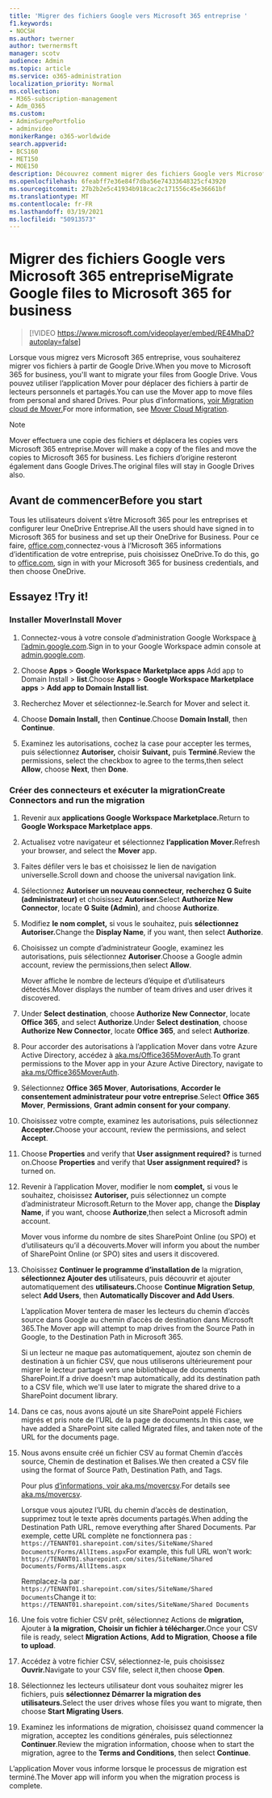 ```yaml
---
title: 'Migrer des fichiers Google vers Microsoft 365 entreprise '
f1.keywords:
- NOCSH
ms.author: twerner
author: twernermsft
manager: scotv
audience: Admin
ms.topic: article
ms.service: o365-administration
localization_priority: Normal
ms.collection:
- M365-subscription-management
- Adm_O365
ms.custom:
- AdminSurgePortfolio
- adminvideo
monikerRange: o365-worldwide
search.appverid:
- BCS160
- MET150
- MOE150
description: Découvrez comment migrer des fichiers Google vers Microsoft 365 entreprise à l’aide de Mover.
ms.openlocfilehash: 6feabff7e36e84f7dba56e74333648325cf43920
ms.sourcegitcommit: 27b2b2e5c41934b918cac2c171556c45e36661bf
ms.translationtype: MT
ms.contentlocale: fr-FR
ms.lasthandoff: 03/19/2021
ms.locfileid: "50913573"
---
```

# <a name="migrate-google-files-to-microsoft-365-for-business"></a><span data-ttu-id="2a135-103">Migrer des fichiers Google vers Microsoft 365 entreprise</span><span class="sxs-lookup"><span data-stu-id="2a135-103">Migrate Google files to Microsoft 365 for business</span></span> 

> [!VIDEO https://www.microsoft.com/videoplayer/embed/RE4MhaD?autoplay=false]

<span data-ttu-id="2a135-104">Lorsque vous migrez vers Microsoft 365 entreprise, vous souhaiterez migrer vos fichiers à partir de Google Drive.</span><span class="sxs-lookup"><span data-stu-id="2a135-104">When you move to Microsoft 365 for business, you'll want to migrate your files from Google Drive.</span></span> <span data-ttu-id="2a135-105">Vous pouvez utiliser l’application Mover pour déplacer des fichiers à partir de lecteurs personnels et partagés.</span><span class="sxs-lookup"><span data-stu-id="2a135-105">You can use the Mover app to move files from personal and shared Drives.</span></span> <span data-ttu-id="2a135-106">Pour plus d’informations, [voir Migration cloud de Mover.](/sharepointmigration/mover-plan-migration)</span><span class="sxs-lookup"><span data-stu-id="2a135-106">For more information, see [Mover Cloud Migration](/sharepointmigration/mover-plan-migration).</span></span>

> [!NOTE]
> <span data-ttu-id="2a135-107">Mover effectuera une copie des fichiers et déplacera les copies vers Microsoft 365 entreprise.</span><span class="sxs-lookup"><span data-stu-id="2a135-107">Mover will make a copy of the files and move the copies to Microsoft 365 for business.</span></span> <span data-ttu-id="2a135-108">Les fichiers d’origine resteront également dans Google Drives.</span><span class="sxs-lookup"><span data-stu-id="2a135-108">The original files will stay in Google Drives also.</span></span>

## <a name="before-you-start"></a><span data-ttu-id="2a135-109">Avant de commencer</span><span class="sxs-lookup"><span data-stu-id="2a135-109">Before you start</span></span>

<span data-ttu-id="2a135-110">Tous les utilisateurs doivent s’être Microsoft 365 pour les entreprises et configurer leur OneDrive Entreprise.</span><span class="sxs-lookup"><span data-stu-id="2a135-110">All the users should have signed in to Microsoft 365 for business and set up their OneDrive for Business.</span></span> <span data-ttu-id="2a135-111">Pour ce faire, [office.com,](https://office.com)connectez-vous à l’Microsoft 365 informations d’identification de votre entreprise, puis choisissez OneDrive.</span><span class="sxs-lookup"><span data-stu-id="2a135-111">To do this, go to [office.com](https://office.com), sign in with your Microsoft 365 for business credentials, and then choose OneDrive.</span></span>

## <a name="try-it"></a><span data-ttu-id="2a135-112">Essayez !</span><span class="sxs-lookup"><span data-stu-id="2a135-112">Try it!</span></span>

### <a name="install-mover"></a><span data-ttu-id="2a135-113">Installer Mover</span><span class="sxs-lookup"><span data-stu-id="2a135-113">Install Mover</span></span>

1. <span data-ttu-id="2a135-114">Connectez-vous à votre console d’administration Google Workspace [à l’admin.google.com](https://admin.google.com).</span><span class="sxs-lookup"><span data-stu-id="2a135-114">Sign in to your Google Workspace admin console at [admin.google.com](https://admin.google.com).</span></span>

1. <span data-ttu-id="2a135-115">Choose **Apps**  >  **Google Workspace Marketplace apps** Add app to Domain Install  >  **list**.</span><span class="sxs-lookup"><span data-stu-id="2a135-115">Choose **Apps** > **Google Workspace Marketplace apps** > **Add app to Domain Install list**.</span></span>

1. <span data-ttu-id="2a135-116">Recherchez Mover et sélectionnez-le.</span><span class="sxs-lookup"><span data-stu-id="2a135-116">Search for Mover and select it.</span></span>

1. <span data-ttu-id="2a135-117">Choose **Domain Install,** then **Continue**.</span><span class="sxs-lookup"><span data-stu-id="2a135-117">Choose **Domain Install**, then **Continue**.</span></span>

1. <span data-ttu-id="2a135-118">Examinez les autorisations, cochez la case pour accepter les termes, puis sélectionnez **Autoriser,** choisir **Suivant,** puis **Terminé**.</span><span class="sxs-lookup"><span data-stu-id="2a135-118">Review the permissions, select the checkbox to agree to the terms,then select **Allow**, choose **Next**, then **Done**.</span></span>

### <a name="create-connectors-and-run-the-migration"></a><span data-ttu-id="2a135-119">Créer des connecteurs et exécuter la migration</span><span class="sxs-lookup"><span data-stu-id="2a135-119">Create Connectors and run the migration</span></span>

1. <span data-ttu-id="2a135-120">Revenir aux **applications Google Workspace Marketplace.**</span><span class="sxs-lookup"><span data-stu-id="2a135-120">Return to **Google Workspace Marketplace apps**.</span></span>
1. <span data-ttu-id="2a135-121">Actualisez votre navigateur et sélectionnez **l’application Mover.**</span><span class="sxs-lookup"><span data-stu-id="2a135-121">Refresh your browser, and select the **Mover** app.</span></span>
1. <span data-ttu-id="2a135-122">Faites défiler vers le bas et choisissez le lien de navigation universelle.</span><span class="sxs-lookup"><span data-stu-id="2a135-122">Scroll down and choose the universal navigation link.</span></span>
1. <span data-ttu-id="2a135-123">Sélectionnez **Autoriser un nouveau connecteur,** **recherchez G Suite (administrateur)** et choisissez **Autoriser.**</span><span class="sxs-lookup"><span data-stu-id="2a135-123">Select **Authorize New Connector**, locate **G Suite (Admin)**, and choose **Authorize**.</span></span>
1. <span data-ttu-id="2a135-124">Modifiez **le nom complet,** si vous le souhaitez, puis **sélectionnez Autoriser.**</span><span class="sxs-lookup"><span data-stu-id="2a135-124">Change the **Display Name**, if you want, then select **Authorize**.</span></span>
1. <span data-ttu-id="2a135-125">Choisissez un compte d’administrateur Google, examinez les autorisations, puis sélectionnez **Autoriser**.</span><span class="sxs-lookup"><span data-stu-id="2a135-125">Choose a Google admin account, review the permissions,then select **Allow**.</span></span>

    <span data-ttu-id="2a135-126">Mover affiche le nombre de lecteurs d’équipe et d’utilisateurs détectés.</span><span class="sxs-lookup"><span data-stu-id="2a135-126">Mover displays the number of team drives and user drives it discovered.</span></span> 

1. <span data-ttu-id="2a135-127">Under **Select destination**, choose **Authorize New Connector**, locate **Office 365**, and select **Authorize**.</span><span class="sxs-lookup"><span data-stu-id="2a135-127">Under **Select destination**, choose **Authorize New Connector**, locate **Office 365**, and select **Authorize**.</span></span>
1. <span data-ttu-id="2a135-128">Pour accorder des autorisations à l’application Mover dans votre Azure Active Directory, accédez à [aka.ms/Office365MoverAuth](https://aka.ms/Office365MoverAuth).</span><span class="sxs-lookup"><span data-stu-id="2a135-128">To grant permissions to the Mover app in your Azure Active Directory, navigate to [aka.ms/Office365MoverAuth](https://aka.ms/Office365MoverAuth).</span></span>
1. <span data-ttu-id="2a135-129">Sélectionnez **Office 365 Mover**, **Autorisations**, **Accorder le consentement administrateur pour votre entreprise**.</span><span class="sxs-lookup"><span data-stu-id="2a135-129">Select **Office 365 Mover**, **Permissions**, **Grant admin consent for your company**.</span></span>
1. <span data-ttu-id="2a135-130">Choisissez votre compte, examinez les autorisations, puis sélectionnez **Accepter.**</span><span class="sxs-lookup"><span data-stu-id="2a135-130">Choose your account, review the permissions, and select **Accept**.</span></span>
1. <span data-ttu-id="2a135-131">Choose **Properties** and verify that **User assignment required?** is turned on.</span><span class="sxs-lookup"><span data-stu-id="2a135-131">Choose **Properties** and verify that **User assignment required?** is turned on.</span></span>
1. <span data-ttu-id="2a135-132">Revenir à l’application Mover, modifier le nom **complet,** si vous le souhaitez, choisissez **Autoriser,** puis sélectionnez un compte d’administrateur Microsoft.</span><span class="sxs-lookup"><span data-stu-id="2a135-132">Return to the Mover app, change the **Display Name**, if you want, choose **Authorize**,then select a Microsoft admin account.</span></span>

    <span data-ttu-id="2a135-133">Mover vous informe du nombre de sites SharePoint Online (ou SPO) et d’utilisateurs qu’il a découverts.</span><span class="sxs-lookup"><span data-stu-id="2a135-133">Mover will inform you about the number of SharePoint Online (or SPO) sites and users it discovered.</span></span>
1. <span data-ttu-id="2a135-134">Choisissez **Continuer le programme d’installation de** la migration, **sélectionnez Ajouter des** utilisateurs, puis découvrir et ajouter automatiquement des **utilisateurs.**</span><span class="sxs-lookup"><span data-stu-id="2a135-134">Choose **Continue Migration Setup**, select **Add Users**, then **Automatically Discover and Add Users**.</span></span>

    <span data-ttu-id="2a135-135">L’application Mover tentera de maser les lecteurs du chemin d’accès source dans Google au chemin d’accès de destination dans Microsoft 365.</span><span class="sxs-lookup"><span data-stu-id="2a135-135">The Mover app will attempt to map drives from the Source Path in Google, to the Destination Path in Microsoft 365.</span></span> 

    <span data-ttu-id="2a135-136">Si un lecteur ne maque pas automatiquement, ajoutez son chemin de destination à un fichier CSV, que nous utiliserons ultérieurement pour migrer le lecteur partagé vers une bibliothèque de documents SharePoint.</span><span class="sxs-lookup"><span data-stu-id="2a135-136">If a drive doesn't map automatically, add its destination path to a CSV file, which we'll use later to migrate the shared drive to a SharePoint document library.</span></span> 

1. <span data-ttu-id="2a135-137">Dans ce cas, nous avons ajouté un site SharePoint appelé Fichiers migrés et pris note de l’URL de la page de documents.</span><span class="sxs-lookup"><span data-stu-id="2a135-137">In this case, we have added a SharePoint site called Migrated files, and taken note of the URL for the documents page.</span></span> 
1. <span data-ttu-id="2a135-138">Nous avons ensuite créé un fichier CSV au format Chemin d’accès source, Chemin de destination et Balises.</span><span class="sxs-lookup"><span data-stu-id="2a135-138">We then created a CSV file using the format of Source Path, Destination Path, and Tags.</span></span> 

    <span data-ttu-id="2a135-139">Pour plus [d’informations, voir aka.ms/movercsv](/sharepointmigration/mover-create-migration-csv).</span><span class="sxs-lookup"><span data-stu-id="2a135-139">For details see [aka.ms/movercsv](/sharepointmigration/mover-create-migration-csv).</span></span>

    <span data-ttu-id="2a135-140">Lorsque vous ajoutez l’URL du chemin d’accès de destination, supprimez tout le texte après documents partagés.</span><span class="sxs-lookup"><span data-stu-id="2a135-140">When adding the Destination Path URL, remove everything after Shared Documents.</span></span> <span data-ttu-id="2a135-141">Par exemple, cette URL complète ne fonctionnera pas : `https://TENANT01.sharepoint.com/sites/SiteName/Shared Documents/Forms/AllItems.aspx`</span><span class="sxs-lookup"><span data-stu-id="2a135-141">For example, this full URL won't work: `https://TENANT01.sharepoint.com/sites/SiteName/Shared Documents/Forms/AllItems.aspx`</span></span>

    <span data-ttu-id="2a135-142">Remplacez-la par : `https://TENANT01.sharepoint.com/sites/SiteName/Shared Documents`</span><span class="sxs-lookup"><span data-stu-id="2a135-142">Change it to: `https://TENANT01.sharepoint.com/sites/SiteName/Shared Documents`</span></span>

1. <span data-ttu-id="2a135-143">Une fois votre fichier CSV prêt, sélectionnez Actions de **migration,** Ajouter à **la migration,** **Choisir un fichier à télécharger.**</span><span class="sxs-lookup"><span data-stu-id="2a135-143">Once your CSV file is ready, select **Migration Actions**, **Add to Migration**, **Choose a file to upload**.</span></span>
1. <span data-ttu-id="2a135-144">Accédez à votre fichier CSV, sélectionnez-le, puis choisissez **Ouvrir.**</span><span class="sxs-lookup"><span data-stu-id="2a135-144">Navigate to your CSV file, select it,then choose **Open**.</span></span>
1. <span data-ttu-id="2a135-145">Sélectionnez les lecteurs utilisateur dont vous souhaitez migrer les fichiers, puis **sélectionnez Démarrer la migration des utilisateurs.**</span><span class="sxs-lookup"><span data-stu-id="2a135-145">Select the user drives whose files you want to migrate, then choose **Start Migrating Users**.</span></span>
1. <span data-ttu-id="2a135-146">Examinez les informations de migration, choisissez quand commencer la migration, acceptez les conditions générales, puis sélectionnez **Continuer**.</span><span class="sxs-lookup"><span data-stu-id="2a135-146">Review the migration information, choose when to start the migration, agree to the **Terms and Conditions**, then select **Continue**.</span></span>

<span data-ttu-id="2a135-147">L’application Mover vous informe lorsque le processus de migration est terminé.</span><span class="sxs-lookup"><span data-stu-id="2a135-147">The Mover app will inform you when the migration process is complete.</span></span>